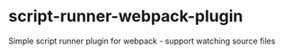 # script-runner-webpack-plugin
Simple script runner plugin for webpack - support watching source files
